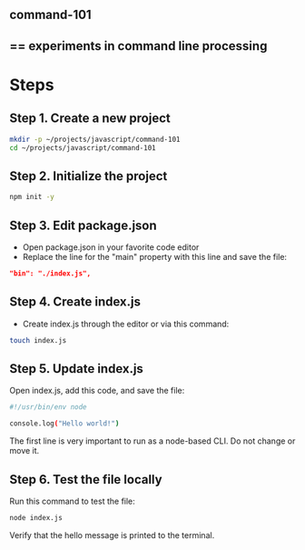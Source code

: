 ## command-101
==
experiments in command line processing
--

# Steps

## Step 1. Create a new project

```sh
mkdir -p ~/projects/javascript/command-101
cd ~/projects/javascript/command-101
```

## Step 2. Initialize the project

```sh
npm init -y
```

## Step 3. Edit package.json

* Open package.json in your favorite code editor
* Replace the line for the "main" property with this line and save the file:

```json
"bin": "./index.js",
```

## Step 4. Create index.js
* Create index.js through the editor or via this command:

```sh
touch index.js
```

## Step 5. Update index.js
Open index.js, add this code, and save the file:

```sh
#!/usr/bin/env node

console.log("Hello world!")
```

The first line is very important to run as a node-based CLI.  Do not change or move it.

## Step 6. Test the file locally

Run this command to test the file:

```sh
node index.js
```

Verify that the hello message is printed to the terminal.
